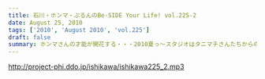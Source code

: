 ```yaml
---
title: 石川・ホンマ・ぶるんのBe-SIDE Your Life! vol.225-2
date: August 25, 2010
tags: ['2010', 'August 2010', 'vol.225']
draft: false
summary: ホンマさんの才能が開花する・・・2010夏っ～スタジオはタニマチさんたちからの素敵なお土産であふれました～～～本当にありがとうございます。NAMAE
---
```


http://project-phi.ddo.jp/ishikawa/ishikawa225_2.mp3
